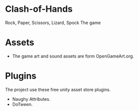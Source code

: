# Clash-of-Hands
Rock, Paper, Scissors, Lizard, Spock The game
# Assets
- The game art and sound assets are form OpenGameArt.org.
# Plugins
The project use these free unity asset store plugins.
- Naughy Attributes.
- DoTween.
